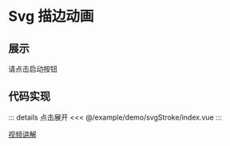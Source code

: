 # Svg 描边动画

## 展示

请点击启动按钮

<script setup>
import demo from "./index.vue"
</script>

<demo></demo>

## 代码实现

::: details 点击展开
<<< @/example/demo/svgStroke/index.vue
:::

[视频讲解](https://www.douyin.com/video/7253061032011124000)
